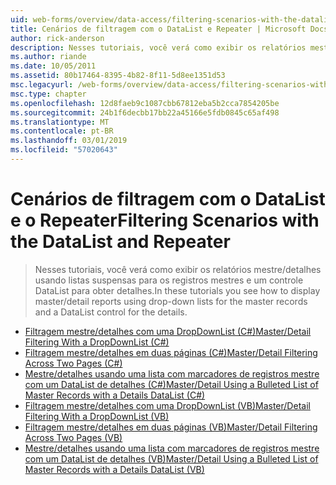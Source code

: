 ```yaml
---
uid: web-forms/overview/data-access/filtering-scenarios-with-the-datalist-and-repeater/index
title: Cenários de filtragem com o DataList e Repeater | Microsoft Docs
author: rick-anderson
description: Nesses tutoriais, você verá como exibir os relatórios mestre/detalhes usando listas suspensas para os registros mestres e um controle DataList para obter detalhes.
ms.author: riande
ms.date: 10/05/2011
ms.assetid: 80b17464-8395-4b82-8f11-5d8ee1351d53
msc.legacyurl: /web-forms/overview/data-access/filtering-scenarios-with-the-datalist-and-repeater
msc.type: chapter
ms.openlocfilehash: 12d8faeb9c1087cbb67812eba5b2cca7854205be
ms.sourcegitcommit: 24b1f6decbb17bb22a45166e5fdb0845c65af498
ms.translationtype: MT
ms.contentlocale: pt-BR
ms.lasthandoff: 03/01/2019
ms.locfileid: "57020643"
---
```

<a name="filtering-scenarios-with-the-datalist-and-repeater"></a><span data-ttu-id="2527f-103">Cenários de filtragem com o DataList e o Repeater</span><span class="sxs-lookup"><span data-stu-id="2527f-103">Filtering Scenarios with the DataList and Repeater</span></span>
====================
> <span data-ttu-id="2527f-104">Nesses tutoriais, você verá como exibir os relatórios mestre/detalhes usando listas suspensas para os registros mestres e um controle DataList para obter detalhes.</span><span class="sxs-lookup"><span data-stu-id="2527f-104">In these tutorials you see how to display master/detail reports using drop-down lists for the master records and a DataList control for the details.</span></span>


- [<span data-ttu-id="2527f-105">Filtragem mestre/detalhes com uma DropDownList (C#)</span><span class="sxs-lookup"><span data-stu-id="2527f-105">Master/Detail Filtering With a DropDownList (C#)</span></span>](master-detail-filtering-with-a-dropdownlist-datalist-cs.md)
- [<span data-ttu-id="2527f-106">Filtragem mestre/detalhes em duas páginas (C#)</span><span class="sxs-lookup"><span data-stu-id="2527f-106">Master/Detail Filtering Across Two Pages (C#)</span></span>](master-detail-filtering-acess-two-pages-datalist-cs.md)
- [<span data-ttu-id="2527f-107">Mestre/detalhes usando uma lista com marcadores de registros mestre com um DataList de detalhes (C#)</span><span class="sxs-lookup"><span data-stu-id="2527f-107">Master/Detail Using a Bulleted List of Master Records with a Details DataList (C#)</span></span>](master-detail-using-a-bulleted-list-of-master-records-with-a-details-datalist-cs.md)
- [<span data-ttu-id="2527f-108">Filtragem mestre/detalhes com uma DropDownList (VB)</span><span class="sxs-lookup"><span data-stu-id="2527f-108">Master/Detail Filtering With a DropDownList (VB)</span></span>](master-detail-filtering-with-a-dropdownlist-datalist-vb.md)
- [<span data-ttu-id="2527f-109">Filtragem mestre/detalhes em duas páginas (VB)</span><span class="sxs-lookup"><span data-stu-id="2527f-109">Master/Detail Filtering Across Two Pages (VB)</span></span>](master-detail-filtering-acess-two-pages-datalist-vb.md)
- [<span data-ttu-id="2527f-110">Mestre/detalhes usando uma lista com marcadores de registros mestre com um DataList de detalhes (VB)</span><span class="sxs-lookup"><span data-stu-id="2527f-110">Master/Detail Using a Bulleted List of Master Records with a Details DataList (VB)</span></span>](master-detail-using-a-bulleted-list-of-master-records-with-a-details-datalist-vb.md)

